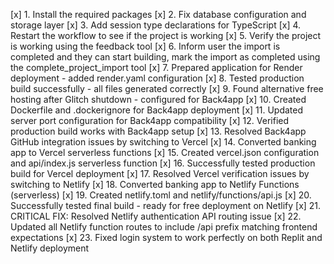 [x] 1. Install the required packages
[x] 2. Fix database configuration and storage layer
[x] 3. Add session type declarations for TypeScript
[x] 4. Restart the workflow to see if the project is working
[x] 5. Verify the project is working using the feedback tool
[x] 6. Inform user the import is completed and they can start building, mark the import as completed using the complete_project_import tool
[x] 7. Prepared application for Render deployment - added render.yaml configuration
[x] 8. Tested production build successfully - all files generated correctly
[x] 9. Found alternative free hosting after Glitch shutdown - configured for Back4app
[x] 10. Created Dockerfile and .dockerignore for Back4app deployment
[x] 11. Updated server port configuration for Back4app compatibility
[x] 12. Verified production build works with Back4app setup
[x] 13. Resolved Back4app GitHub integration issues by switching to Vercel
[x] 14. Converted banking app to Vercel serverless functions
[x] 15. Created vercel.json configuration and api/index.js serverless function
[x] 16. Successfully tested production build for Vercel deployment
[x] 17. Resolved Vercel verification issues by switching to Netlify
[x] 18. Converted banking app to Netlify Functions (serverless)
[x] 19. Created netlify.toml and netlify/functions/api.js
[x] 20. Successfully tested final build - ready for free deployment on Netlify
[x] 21. CRITICAL FIX: Resolved Netlify authentication API routing issue
[x] 22. Updated all Netlify function routes to include /api prefix matching frontend expectations
[x] 23. Fixed login system to work perfectly on both Replit and Netlify deployment